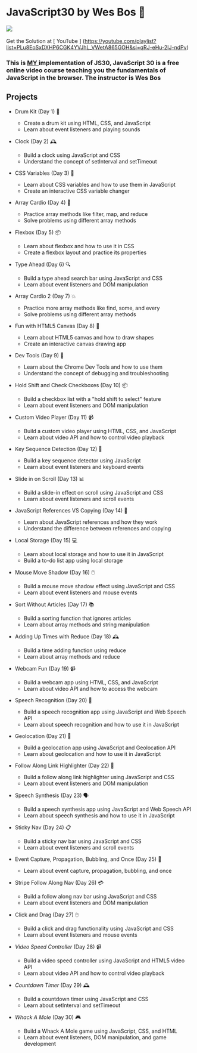 # JavaScript30 by Wes Bos 🤖
﻿![](https://javascript30.com/images/JS3-social-share.png)


Get the Solution at [ YouTube ] (https://youtube.com/playlist?list=PLu8EoSxDXHP6CGK4YVJhL_VWetA865GOH&si=qRJ-eHu-2IJ-ndPv)


### This is [MY ](https://github.com/d3vshoaib)implementation of JS30, JavaScript 30 is a free online video course teaching you the fundamentals of JavaScript in the browser. The instructor is Wes Bos

## Projects


- Drum Kit (Day 1) 🎸
    - Create a drum kit using HTML, CSS, and JavaScript
    - Learn about event listeners and playing sounds

- Clock (Day 2) 🕰️
    - Build a clock using JavaScript and CSS
    - Understand the concept of setInterval and setTimeout

- CSS Variables (Day 3) 🎨
    - Learn about CSS variables and how to use them in JavaScript
    - Create an interactive CSS variable changer

- Array Cardio (Day 4) 💪
    - Practice array methods like filter, map, and reduce
    - Solve problems using different array methods

- Flexbox (Day 5) 📦
    - Learn about flexbox and how to use it in CSS
    - Create a flexbox layout and practice its properties

- Type Ahead (Day 6) 🔍
    - Build a type ahead search bar using JavaScript and CSS
    - Learn about event listeners and DOM manipulation

- Array Cardio 2 (Day 7) 💥
    - Practice more array methods like find, some, and every
    - Solve problems using different array methods

- Fun with HTML5 Canvas (Day 8) 🎨
    - Learn about HTML5 canvas and how to draw shapes
    - Create an interactive canvas drawing app

- Dev Tools (Day 9) 🔧
    - Learn about the Chrome Dev Tools and how to use them
    - Understand the concept of debugging and troubleshooting

- Hold Shift and Check Checkboxes (Day 10) 📦
    - Build a checkbox list with a "hold shift to select" feature
    - Learn about event listeners and DOM manipulation

- Custom Video Player (Day 11) 📹
    - Build a custom video player using HTML, CSS, and JavaScript
    - Learn about video API and how to control video playback

- Key Sequence Detection (Day 12) 🔑
    - Build a key sequence detector using JavaScript
    - Learn about event listeners and keyboard events

- Slide in on Scroll (Day 13) 📊
    - Build a slide-in effect on scroll using JavaScript and CSS
    - Learn about event listeners and scroll events

- JavaScript References VS Copying (Day 14) 🤔
    - Learn about JavaScript references and how they work
    - Understand the difference between references and copying

- Local Storage (Day 15) 💻
    - Learn about local storage and how to use it in JavaScript
    - Build a to-do list app using local storage

- Mouse Move Shadow (Day 16) 🖱️
    - Build a mouse move shadow effect using JavaScript and CSS
    - Learn about event listeners and mouse events

- Sort Without Articles (Day 17) 📚
    - Build a sorting function that ignores articles
    - Learn about array methods and string manipulation

- Adding Up Times with Reduce (Day 18) 🕰️
    - Build a time adding function using reduce
    - Learn about array methods and reduce

- Webcam Fun (Day 19) 📹
    - Build a webcam app using HTML, CSS, and JavaScript
    - Learn about video API and how to access the webcam

- Speech Recognition (Day 20) 💬
    - Build a speech recognition app using JavaScript and Web Speech API
    - Learn about speech recognition and how to use it in JavaScript

- Geolocation (Day 21) 📍
    - Build a geolocation app using JavaScript and Geolocation API
    - Learn about geolocation and how to use it in JavaScript

- Follow Along Link Highlighter (Day 22) 🔗
    - Build a follow along link highlighter using JavaScript and CSS
    - Learn about event listeners and DOM manipulation

- Speech Synthesis (Day 23) 🗣️
    - Build a speech synthesis app using JavaScript and Web Speech API
    - Learn about speech synthesis and how to use it in JavaScript

- Sticky Nav (Day 24) 📋
    - Build a sticky nav bar using JavaScript and CSS
    - Learn about event listeners and scroll events

- Event Capture, Propagation, Bubbling, and Once (Day 25) 🎯
    - Learn about event capture, propagation, bubbling, and once

- Stripe Follow Along Nav (Day 26) 💳
    - Build a follow along nav bar using JavaScript and CSS
    - Learn about event listeners and DOM manipulation

- Click and Drag (Day 27) 🖱️
    - Build a click and drag functionality using JavaScript and CSS
    - Learn about event listeners and mouse events

- _Video Speed Controller_ (Day 28) 📹
    - Build a video speed controller using JavaScript and HTML5 video API
    - Learn about video API and how to control video playback
- _Countdown Timer_ (Day 29) 🕰️
    - Build a countdown timer using JavaScript and CSS
    - Learn about setInterval and setTimeout

- _Whack A Mole_ (Day 30) 🎮
    - Build a Whack A Mole game using JavaScript, CSS, and HTML
    - Learn about event listeners, DOM manipulation, and game development
